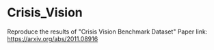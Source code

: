 # Crisis_Vision

Reproduce the results of "Crisis Vision Benchmark Dataset"
Paper link: https://arxiv.org/abs/2011.08916
